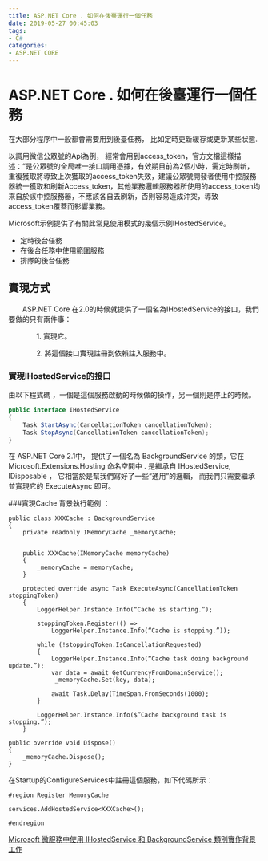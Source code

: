 ```yaml
---
title: ASP.NET Core . 如何在後臺運行一個任務
date: 2019-05-27 00:45:03
tags:
- C#
categories:
- ASP.NET CORE
---
```


# ASP.NET Core . 如何在後臺運行一個任務
<!--more-->
在大部分程序中一般都會需要用到後臺任務， 比如定時更新緩存或更新某些狀態.

以調用微信公眾號的Api為例， 經常會用到access_token，官方文檔這樣描述：“是公眾號的全局唯一接口調用憑據，有效期目前為2個小時，需定時刷新，重復獲取將導致上次獲取的access_token失效，建議公眾號開發者使用中控服務器統一獲取和刷新Access_token，其他業務邏輯服務器所使用的access_token均來自於該中控服務器，不應該各自去刷新，否則容易造成沖突，導致access_token覆蓋而影響業務。

Microsoft示例提供了有關此常見使用模式的幾個示例IHostedService。

* 定時後台任務
* 在後台任務中使用範圍服務
* 排隊的後台任務

## 實現方式
　　ASP.NET Core 在2.0的時候就提供了一個名為IHostedService的接口，我們要做的只有兩件事：

　　　　1. 實現它。

　　　　2. 將這個接口實現註冊到依賴註入服務中。

### 實現IHostedService的接口

由以下程式碼 ，一個是這個服務啟動的時候做的操作，另一個則是停止的時候。

```csharp
public interface IHostedService
{
    Task StartAsync(CancellationToken cancellationToken);
    Task StopAsync(CancellationToken cancellationToken);
}
```

在 ASP.NET Core 2.1中， 提供了一個名為 BackgroundService 的類，它在 Microsoft.Extensions.Hosting 命名空間中 .
是繼承自 IHostedService, IDisposable ， 它相當於是幫我們寫好了一些“通用”的邏輯， 而我們只需要繼承並實現它的 ExecuteAsync 即可。


###實現Cache 背景執行範例 ：
```
public class XXXCache : BackgroundService
{
    private readonly IMemoryCache _memoryCache;
   

    public XXXCache(IMemoryCache memoryCache)
    {
        _memoryCache = memoryCache;
    }

    protected override async Task ExecuteAsync(CancellationToken stoppingToken)
    {
        LoggerHelper.Instance.Info(“Cache is starting.”);

        stoppingToken.Register(() =>
            LoggerHelper.Instance.Info(“Cache is stopping.”));

        while (!stoppingToken.IsCancellationRequested)
        {
            LoggerHelper.Instance.Info(“Cache task doing background update.”);
            var data = await GetCurrencyFromDomainService();
             _memoryCache.Set(key, data);

            await Task.Delay(TimeSpan.FromSeconds(1000);
        }

        LoggerHelper.Instance.Info($”Cache background task is stopping.”);
    }

public override void Dispose()
{
    _memoryCache.Dispose();
}

```

在Startup的ConfigureServices中註冊這個服務，如下代碼所示：

```
#region Register MemoryCache

services.AddHostedService<XXXCache>();

#endregion
```


[Microsoft 微服務中使用 IHostedService 和 BackgroundService 類別實作背景工作](https://docs.microsoft.com/zh-tw/dotnet/standard/microservices-architecture/multi-container-microservice-net-applications/background-tasks-with-ihostedservice)
